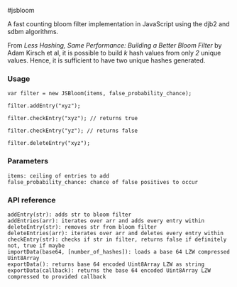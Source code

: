 #jsbloom

A fast counting bloom filter implementation in JavaScript using the djb2 and sdbm algorithms. 

From _Less Hashing, Same Performance: Building a Better Bloom Filter_ by Adam Kirsch et al, it is possible to build _k_ hash values from only _2_ unique values. Hence, it is sufficient to have two unique hashes generated.

### Usage

    var filter = new JSBloom(items, false_probability_chance);

    filter.addEntry("xyz");

    filter.checkEntry("xyz"); // returns true

    filter.checkEntry("yz"); // returns false

    filter.deleteEntry("xyz");

### Parameters

    items: ceiling of entries to add
    false_probability_chance: chance of false positives to occur

### API reference

    addEntry(str): adds str to bloom filter
    addEntries(arr): iterates over arr and adds every entry within
    deleteEntry(str): removes str from bloom filter
    deleteEntries(arr): iterates over arr and deletes every entry within
    checkEntry(str): checks if str in filter, returns false if definitely not, true if maybe
    importData(base64, [number_of_hashes]): loads a base 64 LZW compressed Uint8Array
    exportData(): returns base 64 encoded Uint8Array LZW as string
    exportData(callback): returns the base 64 encoded Uint8Array LZW compressed to provided callback

